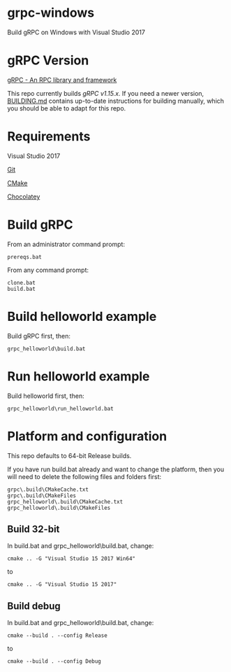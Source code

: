 # grpc-windows
Build gRPC on Windows with Visual Studio 2017

# gRPC Version
[gRPC - An RPC library and framework](http://github.com/grpc/grpc)

This repo currently builds *_gRPC v1.15.x._*
If you need a newer version, [BUILDING.md](https://github.com/grpc/grpc/blob/master/BUILDING.md) contains up-to-date instructions for building manually, which you should be able to adapt for this repo.

# Requirements
Visual Studio 2017

[Git](https://git-scm.com)

[CMake](https://cmake.org/)

[Chocolatey](https://chocolatey.org/)

# Build gRPC
From an administrator command prompt:
```
prereqs.bat
```

From any command prompt:
```
clone.bat
build.bat
```

# Build helloworld example
Build gRPC first, then:
```
grpc_helloworld\build.bat
```

# Run helloworld example
Build helloworld first, then:
```
grpc_helloworld\run_helloworld.bat
```

# Platform and configuration
This repo defaults to 64-bit Release builds.

If you have run build.bat already and want to change the platform, then you will need to delete the following files and folders first:
```
grpc\.build\CMakeCache.txt
grpc\.build\CMakeFiles
grpc_helloworld\.build\CMakeCache.txt
grpc_helloworld\.build\CMakeFiles
```

## Build 32-bit
In build.bat and grpc_helloworld\build.bat, change:
```
cmake .. -G "Visual Studio 15 2017 Win64"
```
to
```
cmake .. -G "Visual Studio 15 2017"
```

## Build debug
In build.bat and grpc_helloworld\build.bat, change:
```
cmake --build . --config Release
```
to
```
cmake --build . --config Debug
```